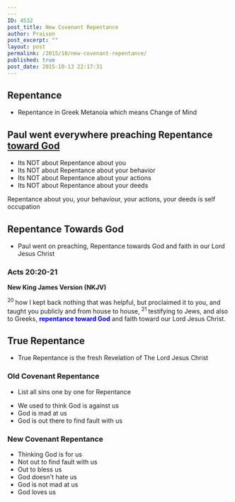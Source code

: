 ```yaml
---
---
ID: 4532
post_title: New Covenant Repentance
author: Praison
post_excerpt: ""
layout: post
permalink: /2015/10/new-covenant-repentance/
published: true
post_date: 2015-10-13 22:17:31
---
```

<h2>Repentance</h2>
<ul>
	<li>Repentance in Greek Metanoia which means Change of Mind</li>
</ul>
<h2>Paul went everywhere preaching Repentance <span style="text-decoration: underline;">toward God</span></h2>
<ul>
	<li>Its NOT about Repentance about you</li>
	<li>Its NOT about Repentance about your behavior</li>
	<li>Its NOT about Repentance about your actions</li>
	<li>Its NOT about Repentance about your deeds</li>
</ul>
Repentance about you, your behaviour, your actions, your deeds is self occupation
<h2>Repentance Towards God</h2>
<ul>
	<li>Paul went on preaching, Repentance towards God and faith in our Lord Jesus Christ</li>
</ul>
<h3><strong><span class="passage-display-bcv">Acts 20:20-21</span></strong></h3>
<strong><span class="passage-display-version">New King James Version (NKJV)</span></strong>

<span id="en-NKJV-27647" class="text Acts-20-20"><sup class="versenum">20 </sup>how I kept back nothing that was helpful, but proclaimed it to you, and taught you publicly and from house to house, </span><span id="en-NKJV-27648" class="text Acts-20-21"><sup class="versenum">21 </sup>testifying to Jews, and also to Greeks, <span style="color: #0000ff;"><strong>repentance toward God</strong></span> and faith toward our Lord Jesus Christ.</span>
<h2>True Repentance</h2>
<ul>
	<li>True Repentance is the fresh Revelation of The Lord Jesus Christ</li>
</ul>
<h3>Old Covenant Repentance</h3>
<ul>
	<li>List all sins one by one for Repentance</li>
</ul>
<ul>
	<li>We used to think God is against us</li>
	<li>God is mad at us</li>
	<li>God is out there to find fault with us</li>
</ul>
<h3>New Covenant Repentance</h3>
<ul>
	<li>Thinking God is for us</li>
	<li>Not out to find fault with us</li>
	<li>Out to bless us</li>
	<li>God doesn't hate us</li>
	<li>God is not mad at us</li>
	<li>God loves us</li>
</ul>